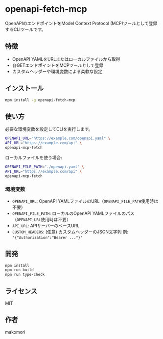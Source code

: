 # openapi-fetch-mcp

OpenAPIのエンドポイントをModel Context Protocol (MCP)ツールとして登録するCLIツールです。

## 特徴

- OpenAPI YAMLをURLまたはローカルファイルから取得
- 各GETエンドポイントをMCPツールとして登録
- カスタムヘッダーや環境変数による柔軟な設定

## インストール

```bash
npm install -g openapi-fetch-mcp
```

## 使い方

必要な環境変数を設定してCLIを実行します。

```bash
OPENAPI_URL="https://example.com/openapi.yaml" \
API_URL="https://example.com/api" \
openapi-mcp-fetch
```

ローカルファイルを使う場合:

```bash
OPENAPI_FILE_PATH="./openapi.yaml" \
API_URL="https://example.com/api" \
openapi-mcp-fetch
```

### 環境変数

- `OPENAPI_URL`: OpenAPI YAMLファイルのURL（`OPENAPI_FILE_PATH`使用時は不要）
- `OPENAPI_FILE_PATH`: ローカルのOpenAPI YAMLファイルのパス（`OPENAPI_URL`使用時は不要）
- `API_URL`: APIサーバーのベースURL
- `CUSTOM_HEADERS`: (任意) カスタムヘッダーのJSON文字列 例: `'{"Authorization":"Bearer ..."}'`

## 開発

```bash
npm install
npm run build
npm run type-check
```

## ライセンス

MIT

## 作者

makomori 